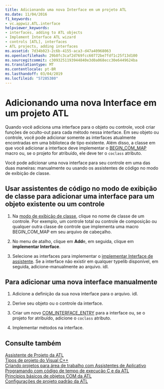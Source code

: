 ```yaml
---
title: Adicionando uma nova Interface em um projeto ATL
ms.date: 11/04/2016
f1_keywords:
- vc.appwiz.ATL.interface
helpviewer_keywords:
- interfaces, adding to ATL objects
- Implement Interface ATL wizard
- controls [ATL], interfaces
- ATL projects, adding interfaces
ms.assetid: 7d34b023-2c6b-4155-aca3-d47a40968063
ms.openlocfilehash: 29b8fc3caf2d769fcc60772be7fdf1c25f13d100
ms.sourcegitcommit: c3093251193944840e3d0a068ecc30e6449624ba
ms.translationtype: MT
ms.contentlocale: pt-BR
ms.lasthandoff: 03/04/2019
ms.locfileid: "57285380"
---
```

# <a name="adding-a-new-interface-in-an-atl-project"></a>Adicionando uma nova Interface em um projeto ATL

Quando você adiciona uma interface para o objeto ou controle, você criar funções de oculto-out para cada método nessa interface. Em seu objeto ou controle, você pode adicionar somente as interfaces atualmente encontradas em uma biblioteca de tipo existente. Além disso, a classe em que você adicionar a interface deve implementar o [BEGIN_COM_MAP](com-map-macros.md#begin_com_map) macro ou, se o projeto for atribuído, ele deve ter o `coclass` atributo.

Você pode adicionar uma nova interface para seu controle em uma das duas maneiras: manualmente ou usando os assistentes de código no modo de exibição de classe.

## <a name="to-use-code-wizards-in-class-view-to-add-an-interface-to-an-existing-object-or-control"></a>Usar assistentes de código no modo de exibição de classe para adicionar uma interface para um objeto existente ou um controle

1. Na [modo de exibição de classe](/visualstudio/ide/viewing-the-structure-of-code), clique no nome de classe de um controle. Por exemplo, um controle total ou controle de composição ou qualquer outra classe de controle que implementa uma macro BEGIN_COM_MAP em seu arquivo de cabeçalho.

1. No menu de atalho, clique em **Add**e, em seguida, clique em **implementar Interface**.

1. Selecione as interfaces para implementar o [implementar Interface de assistente](../../ide/implement-interface-wizard.md). Se a interface não existir em qualquer typelib disponível, em seguida, adicione-manualmente ao arquivo. idl.

## <a name="to-add-a-new-interface-manually"></a>Para adicionar uma nova interface manualmente

1. Adicione a definição da sua nova interface para o arquivo. idl.

1. Derive seu objeto ou o controle da interface.

1. Criar um novo [COM_INTERFACE_ENTRY](com-interface-entry-macros.md#com_interface_entry) para a interface ou, se o projeto for atribuído, adicione o `coclass` atributo.

1. Implementar métodos na interface.

## <a name="see-also"></a>Consulte também

[Assistente de Projeto da ATL](../../atl/reference/atl-project-wizard.md)<br/>
[Tipos de projeto do Visual C++](../../ide/visual-cpp-project-types.md)<br/>
[Criando projetos para área de trabalho com Assistentes de Aplicativo](../../ide/creating-desktop-projects-by-using-application-wizards.md)<br/>
[Programando com código de tempo de execução C e da ATL](../../atl/programming-with-atl-and-c-run-time-code.md)<br/>
[Princípios básicos de objetos COM da ATL](../../atl/fundamentals-of-atl-com-objects.md)<br/>
[Configurações de projeto padrão da ATL](../../atl/reference/default-atl-project-configurations.md)
